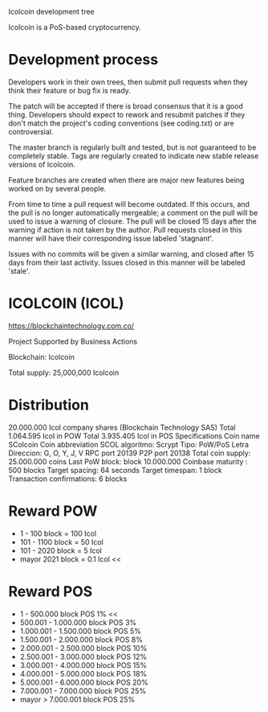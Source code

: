 
Icolcoin development tree

Icolcoin is a PoS-based cryptocurrency.

Development process
===========================

Developers work in their own trees, then submit pull requests when
they think their feature or bug fix is ready.

The patch will be accepted if there is broad consensus that it is a
good thing.  Developers should expect to rework and resubmit patches
if they don't match the project's coding conventions (see coding.txt)
or are controversial.

The master branch is regularly built and tested, but is not guaranteed
to be completely stable. Tags are regularly created to indicate new
stable release versions of Icolcoin.

Feature branches are created when there are major new features being
worked on by several people.

From time to time a pull request will become outdated. If this occurs, and
the pull is no longer automatically mergeable; a comment on the pull will
be used to issue a warning of closure. The pull will be closed 15 days
after the warning if action is not taken by the author. Pull requests closed
in this manner will have their corresponding issue labeled 'stagnant'.

Issues with no commits will be given a similar warning, and closed after
15 days from their last activity. Issues closed in this manner will be 
labeled 'stale'.

# ICOLCOIN (ICOL)
https://blockchaintechnology.com.co/

Project Supported by Business Actions

Blockchain: Icolcoin

Total supply: 25,000,000 Icolcoin

# Distribution
20.000.000 Icol company shares (Blockchain Technology SAS)
Total 1.064.595 Icol in POW
Total 3.935.405 Icol in POS
Specifications
Coin name SColcoin
Coin abbreviation SCOL
algoritmo: Scrypt
Tipo: PoW/PoS
Letra Direccion: G, O, Y, J, V
RPC port 20139
P2P port 20138
Total coin supply: 25.000.000 coins
Last PoW block: block 10.000.000
Coinbase maturity : 500 blocks
Target spacing: 64 seconds
Target timespan: 1 block
Transaction confirmations: 6 blocks

# Reward POW
* 1 - 100 block = 100 Icol
* 101 - 1100 block = 50 Icol
* 101 - 2020 block = 5 Icol
* mayor 2021 block = 0.1 Icol <<

# Reward POS
* 1 - 500.000 block POS 1% <<
* 500.001 - 1.000.000 block POS 3%
* 1.000.001 - 1.500.000 block POS 5%
* 1.500.001 - 2.000.000 block POS 8%
* 2.000.001 - 2.500.000 block POS 10%
* 2.500.001 - 3.000.000 block POS 12%
* 3.000.001 - 4.000.000 block POS 15%
* 4.000.001 - 5.000.000 block POS 18%
* 5.000.001 - 6.000.000 block POS 20%
* 7.000.001 - 7.000.000 block POS 25%
* mayor > 7.000.001 block POS 25%
